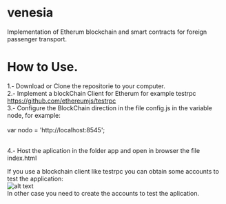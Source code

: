 # venesia
Implementation of Etherum blockchain and smart contracts for foreign passenger transport.

# How to Use.<br/>

1.- Download or Clone the repositorie to your computer.<br/>
2.- Implement a blockChain Client for Etherum for example testrpc https://github.com/ethereumjs/testrpc<br/>
3.- Configure the BlockChain direction in the file config.js in the variable node, for example:<br/> 
<br/> 
      var nodo = 'http://localhost:8545';
      
<br/> 
4.- Host the aplication in the folder app and open in browser the file index.html
<br />

If you use a blockchain client like testrpc you can obtain some accounts to test the application: <br />
![alt text](https://citywebconsultants.co.uk/sites/default/files/inline-images/Screen%20Shot%202017-03-15%20at%2011.56.57.png)
<br />
In other case you need to create the accounts to test the aplication.
